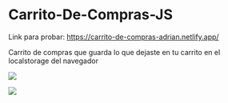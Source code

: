 # Carrito-De-Compras-JS
Link para probar: https://carrito-de-compras-adrian.netlify.app/


Carrito de compras que guarda lo que dejaste en tu carrito en el localstorage del navegador 

![](img/demo.png)

![](img/demo2.png)
